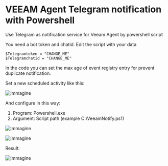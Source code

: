 # VEEAM Agent Telegram notification with Powershell

Use Telegram as notification service for Veeam Agent by powershell script

You need a bot token and chatid.
Edit the script with your data

    $Telegramtoken = "CHANGE_ME"
    $Telegramchatid = "CHANGE_ME"


In the code you can set the max age of event registry entry for prevent duplicate notification.

Set a new scheduled activity like this:

![immagine](https://github.com/Leproide/VEEAM-Agent-Telegram-notification/assets/8448713/2fdcb158-a613-48a6-a0ea-7c0d15e03272)

And configure in this way:

1. Program: Powershell.exe
2. Argument: Script path (example C:\VeeamNotify.ps1)

![immagine](https://github.com/Leproide/VEEAM-Agent-Telegram-notification/assets/8448713/945c7cde-30f7-4bd2-8104-2199297aca70)

![immagine](https://github.com/Leproide/VEEAM-Agent-Telegram-notification/assets/8448713/c56ea9e7-5894-4b9a-a3c5-188c3ec56780)

Result:

![immagine](https://github.com/Leproide/VEEAM-Agent-Telegram-notification/assets/8448713/3d103a29-6db1-4f50-9809-74c8462bb408)
